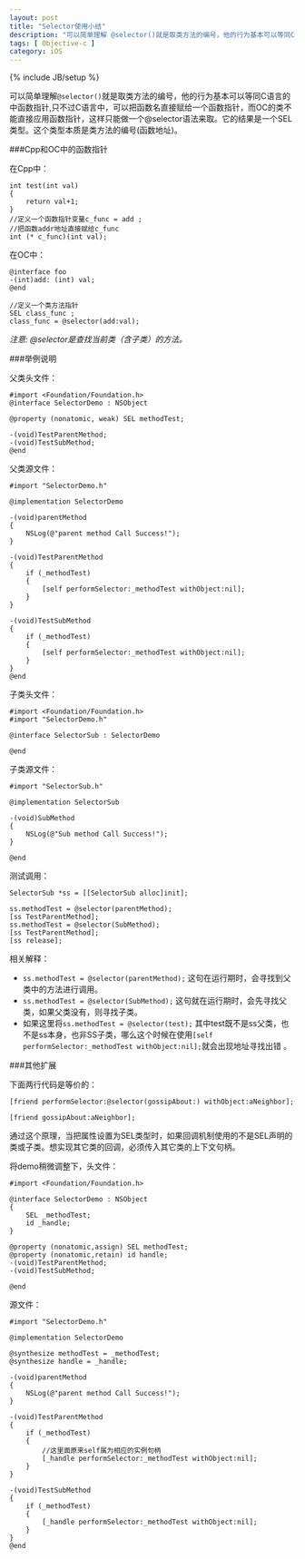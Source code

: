 ```yaml
---
layout: post
title: "Selector使用小结"
description: "可以简单理解 @selector()就是取类方法的编号，他的行为基本可以等同C语言的中函数指针,只不过C语言中，可以把函数名直接赋给一个函数指针，而OC的类不能直接应用函数指针，这样只能做一个@selector语法来取。它的结果是一个SEL类型。这个类型本质是类方法的编号(函数地址)。"
tags: [ Objective-c ]
category: iOS
---
```

{% include JB/setup %}

可以简单理解`@selector()`就是取类方法的编号，他的行为基本可以等同C语言的中函数指针,只不过C语言中，可以把函数名直接赋给一个函数指针，而OC的类不能直接应用函数指针，这样只能做一个@selector语法来取。它的结果是一个SEL类型。这个类型本质是类方法的编号(函数地址)。

###Cpp和OC中的函数指针

在Cpp中：

    int test(int val)
    {
        return val+1;
    }
    //定义一个函数指针变量c_func = add ;
    //把函数addr地址直接赋给c_func
    int (* c_func)(int val); 

在OC中：

    @interface foo
    -(int)add: (int) val;
    @end

    //定义一个类方法指针
    SEL class_func ;
    class_func = @selector(add:val);

*注意: @selector是查找当前类（含子类）的方法。*

###举例说明

父类头文件：

    #import <Foundation/Foundation.h>  
    @interface SelectorDemo : NSObject  
      
    @property (nonatomic, weak) SEL methodTest;
      
    -(void)TestParentMethod;  
    -(void)TestSubMethod;  
    @end  

父类源文件：

    #import "SelectorDemo.h"  
      
    @implementation SelectorDemo  
      
    -(void)parentMethod  
    {  
        NSLog(@"parent method Call Success!");  
    }  
      
    -(void)TestParentMethod  
    {  
        if (_methodTest)  
        {  
            [self performSelector:_methodTest withObject:nil];  
        }  
    }  
      
    -(void)TestSubMethod  
    {  
        if (_methodTest)  
        {  
            [self performSelector:_methodTest withObject:nil];  
        }  
    }  
    @end 

子类头文件：

    #import <Foundation/Foundation.h>  
    #import "SelectorDemo.h"  
      
    @interface SelectorSub : SelectorDemo  
      
    @end  
    

子类源文件：

    #import "SelectorSub.h"  
      
    @implementation SelectorSub  
      
    -(void)SubMethod  
    {  
        NSLog(@"Sub method Call Success!");  
    }  
      
    @end  

测试调用：

    SelectorSub *ss = [[SelectorSub alloc]init];  

    ss.methodTest = @selector(parentMethod);  
    [ss TestParentMethod];  
    ss.methodTest = @selector(SubMethod);  
    [ss TestParentMethod];  
    [ss release];  

相关解释：

- `ss.methodTest = @selector(parentMethod);` 这句在运行期时，会寻找到父类中的方法进行调用。
- `ss.methodTest = @selector(SubMethod);` 这句就在运行期时，会先寻找父类，如果父类没有，则寻找子类。
- 如果这里将`ss.methodTest = @selector(test);` 其中test既不是ss父类，也不是ss本身，也非SS子类，哪么这个时候在使用`[self performSelector:_methodTest withObject:nil];`就会出现地址寻找出错 。

###其他扩展

下面两行代码是等价的：

    [friend performSelector:@selector(gossipAbout:) withObject:aNeighbor];  

    [friend gossipAbout:aNeighbor];  

通过这个原理，当把属性设置为SEL类型时，如果回调机制使用的不是SEL声明的类或子类。想实现其它类的回调，必须传入其它类的上下文句柄。

将demo稍微调整下，头文件：


    #import <Foundation/Foundation.h>  
      
    @interface SelectorDemo : NSObject  
    {  
        SEL _methodTest;  
        id _handle;  
    }  
      
    @property (nonatomic,assign) SEL methodTest;  
    @property (nonatomic,retain) id handle;
    -(void)TestParentMethod;  
    -(void)TestSubMethod;  
      
    @end  

源文件：

    #import "SelectorDemo.h"  
      
    @implementation SelectorDemo  
      
    @synthesize methodTest = _methodTest;  
    @synthesize handle = _handle;  
      
    -(void)parentMethod  
    {  
        NSLog(@"parent method Call Success!");  
    }  
      
    -(void)TestParentMethod  
    {  
        if (_methodTest)  
        {  
            //这里面原来self属为相应的实例句柄  
            [_handle performSelector:_methodTest withObject:nil];
        }  
    }  
      
    -(void)TestSubMethod  
    {  
        if (_methodTest)  
        {  
            [_handle performSelector:_methodTest withObject:nil];  
        }  
    }  
    @end  


